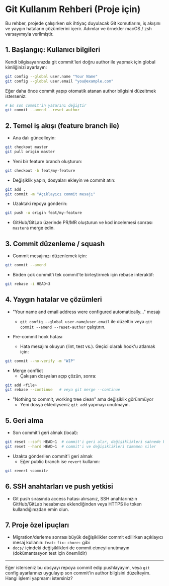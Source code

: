 # Git Kullanım Rehberi (Proje için)

Bu rehber, projede çalışırken sık ihtiyaç duyulacak Git komutlarını, iş akışını ve yaygın hataların çözümlerini içerir. Adımlar ve örnekler macOS / zsh varsayımıyla verilmiştir.

## 1. Başlangıç: Kullanıcı bilgileri
Kendi bilgisayarınızda git commit'leri doğru author ile yapmak için global kimliğinizi ayarlayın:

```bash
git config --global user.name "Your Name"
git config --global user.email "you@example.com"
```

Eğer daha önce commit yapıp otomatik atanan author bilgisini düzeltmek isterseniz:

```bash
# En son commit'in yazarını değiştir
git commit --amend --reset-author
```

## 2. Temel iş akışı (feature branch ile)
- Ana dalı güncelleyin:

```bash
git checkout master
git pull origin master
```

- Yeni bir feature branch oluşturun:

```bash
git checkout -b feat/my-feature
```

- Değişiklik yapın, dosyaları ekleyin ve commit atın:

```bash
git add .
git commit -m "Açıklayıcı commit mesajı"
```

- Uzaktaki repoya gönderin:

```bash
git push -u origin feat/my-feature
```

- GitHub/GitLab üzerinde PR/MR oluşturun ve kod incelemesi sonrası `master`a merge edin.

## 3. Commit düzenleme / squash
- Commit mesajınızı düzenlemek için:

```bash
git commit --amend
```

- Birden çok commit'i tek commit'te birleştirmek için rebase interaktif:

```bash
git rebase -i HEAD~3
```

## 4. Yaygın hatalar ve çözümleri
- "Your name and email address were configured automatically..." mesajı
  - `git config --global user.name`/`user.email` ile düzeltin veya `git commit --amend --reset-author` çalıştırın.

- Pre-commit hook hatası
  - Hata mesajını okuyun (lint, test vs.). Geçici olarak hook'u atlamak için:

```bash
git commit --no-verify -m "WIP"
```

- Merge conflict
  - Çakışan dosyaları açıp çözün, sonra:

```bash
git add <file>
git rebase --continue   # veya git merge --continue
```

- "Nothing to commit, working tree clean" ama değişiklik görünmüyor
  - Yeni dosya eklediyseniz `git add` yapmayı unutmayın.

## 5. Geri alma
- Son commit'i geri almak (local):

```bash
git reset --soft HEAD~1  # commit'i geri alır, değişiklikleri sahnede bırakır
git reset --hard HEAD~1  # commit'i ve değişiklikleri tamamen siler
```

- Uzakta gönderilen commit'i geri almak
  - Eğer public branch ise `revert` kullanın:

```bash
git revert <commit>
```

## 6. SSH anahtarları ve push yetkisi
- Git push sırasında access hatası alırsanız, SSH anahtarınızın GitHub/GitLab hesabınıza eklendiğinden veya HTTPS ile token kullandığınızdan emin olun.

## 7. Proje özel ipuçları
- Migration/derleme sonrası büyük değişiklikler commit edilirken açıklayıcı mesaj kullanın: `feat:` `fix:` `chore:` gibi
- `docs/` içindeki değişiklikleri de commit etmeyi unutmayın (dokümantasyon test için önemlidir)

---

Eğer isterseniz bu dosyayı repoya commit edip pushlayayım, veya `git` config ayarlarınızı uygulayıp son commit'in author bilgisini düzelteyim. Hangi işlemi yapmamı istersiniz?